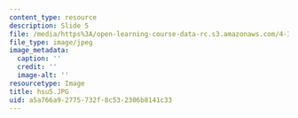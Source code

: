 ```yaml
---
content_type: resource
description: Slide 5
file: /media/https%3A/open-learning-course-data-rc.s3.amazonaws.com/4-341-introduction-to-photography-fall-2002/a5a766a92775732f8c532306b8141c33_hsu5.JPG
file_type: image/jpeg
image_metadata:
  caption: ''
  credit: ''
  image-alt: ''
resourcetype: Image
title: hsu5.JPG
uid: a5a766a9-2775-732f-8c53-2306b8141c33
---
```

